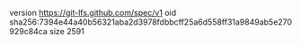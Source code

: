 version https://git-lfs.github.com/spec/v1
oid sha256:7394e44a40b56321aba2d3978fdbbcff25a6d558ff31a9849ab5e270929c84ca
size 2591
